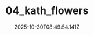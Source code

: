 ---
title: "04_kath_flowers"
description: ""
image: "/uploads/photos/1761814194135-04_kath_flowers.webp"
thumbnail: "/uploads/photos/1761814194135-04_kath_flowers-thumb.webp"
width: 4000
height: 6000
featured: false
date: 2025-10-30T08:49:54.141Z
order: 0
---